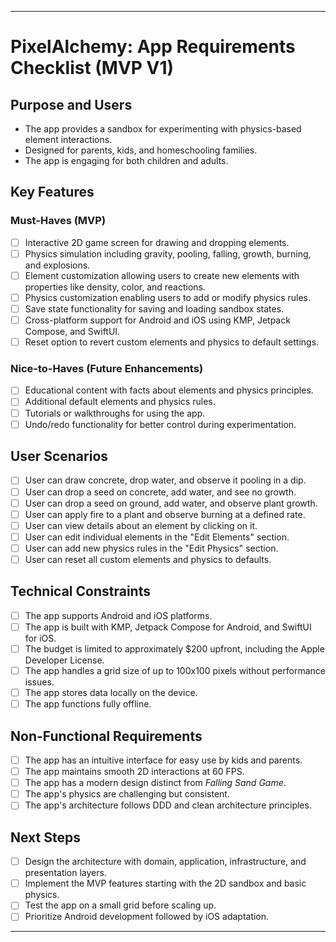 
---

# PixelAlchemy: App Requirements Checklist (MVP V1)

## Purpose and Users
- The app provides a sandbox for experimenting with physics-based element interactions.
- Designed for parents, kids, and homeschooling families.
- The app is engaging for both children and adults.

## Key Features

### Must-Haves (MVP)
- [ ] Interactive 2D game screen for drawing and dropping elements.
- [ ] Physics simulation including gravity, pooling, falling, growth, burning, and explosions.
- [ ] Element customization allowing users to create new elements with properties like density, color, and reactions.
- [ ] Physics customization enabling users to add or modify physics rules.
- [ ] Save state functionality for saving and loading sandbox states.
- [ ] Cross-platform support for Android and iOS using KMP, Jetpack Compose, and SwiftUI.
- [ ] Reset option to revert custom elements and physics to default settings.

### Nice-to-Haves (Future Enhancements)
- [ ] Educational content with facts about elements and physics principles.
- [ ] Additional default elements and physics rules.
- [ ] Tutorials or walkthroughs for using the app.
- [ ] Undo/redo functionality for better control during experimentation.

## User Scenarios
- [ ] User can draw concrete, drop water, and observe it pooling in a dip.
- [ ] User can drop a seed on concrete, add water, and see no growth.
- [ ] User can drop a seed on ground, add water, and observe plant growth.
- [ ] User can apply fire to a plant and observe burning at a defined rate.
- [ ] User can view details about an element by clicking on it.
- [ ] User can edit individual elements in the "Edit Elements" section.
- [ ] User can add new physics rules in the "Edit Physics" section.
- [ ] User can reset all custom elements and physics to defaults.

## Technical Constraints
- [ ] The app supports Android and iOS platforms.
- [ ] The app is built with KMP, Jetpack Compose for Android, and SwiftUI for iOS.
- [ ] The budget is limited to approximately $200 upfront, including the Apple Developer License.
- [ ] The app handles a grid size of up to 100x100 pixels without performance issues.
- [ ] The app stores data locally on the device.
- [ ] The app functions fully offline.

## Non-Functional Requirements
- [ ] The app has an intuitive interface for easy use by kids and parents.
- [ ] The app maintains smooth 2D interactions at 60 FPS.
- [ ] The app has a modern design distinct from *Falling Sand Game*.
- [ ] The app's physics are challenging but consistent.
- [ ] The app's architecture follows DDD and clean architecture principles.

## Next Steps
- [ ] Design the architecture with domain, application, infrastructure, and presentation layers.
- [ ] Implement the MVP features starting with the 2D sandbox and basic physics.
- [ ] Test the app on a small grid before scaling up.
- [ ] Prioritize Android development followed by iOS adaptation.

---
